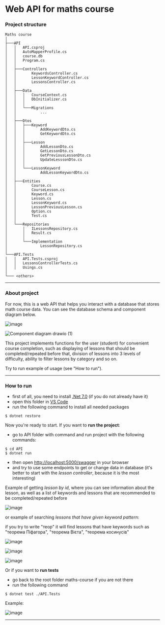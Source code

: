 # Web API for maths course
### Project structure

```
Maths course
│
├───API
│   │   API.csproj
│   │   AutoMapperProfile.cs
│   │   course.db
│   │   Program.cs
│   │
│   ├───Controllers
│   │       KeywordsController.cs
│   │       LessonKeywordController.cs
│   │       LessonsController.cs
│   │
│   ├───Data
│   │   │   CourseContext.cs
│   │   │   DbInitializer.cs
│   │   │
│   │   └───Migrations
│   │           ...
│   │
│   ├───Dtos
│   │   ├───Keyword
│   │   │       AddKeywordDto.cs
│   │   │       GetKeywordDto.cs
│   │   │
│   │   ├───Lesson
│   │   │       AddLessonDto.cs
│   │   │       GetLessonDto.cs
│   │   │       GetPreviousLessonDto.cs
│   │   │       UpdateLesssonDto.cs
│   │   │
│   │   └───LessonKeyword
│   │           AddLessonKeywordDto.cs
│   │
│   ├───Entities
│   │       Course.cs
│   │       CourseLesson.cs
│   │       Keyword.cs
│   │       Lesson.cs
│   │       LessonKeyword.cs
│   │       LessonPreviousLesson.cs
│   │       Option.cs
│   │       Test.cs
│   │
│   └───Repositories
│       │   ILessonsRepository.cs
│       │   Result.cs
│       │
│       └───Implementation
│               LessonRepository.cs
│
└───API.Tests
│   │   API.Tests.csproj
│   │   LessonsControllerTests.cs
│   │   Usings.cs
│
└─── <others>

```
 
---

### About project

For now, this is a web API that helps you interact with a database that stores math course data. You can see the database schema and component diagram below.

![image](https://github.com/yaryna-bashchak/maths-course/assets/90560209/55c18a95-a191-48f2-a582-b27c37891ed9)

![Component diagram drawio (1)](https://github.com/yaryna-bashchak/maths-course/assets/90560209/c16c4614-197e-439e-9cf1-cc4d97c4b648)

This project implements functions for the user (student) for convenient course completion, such as displaying of lessons that should be completed/repeated before that, division of lessons into 3 levels of difficulty, ability to filter lessons by category and so on.

Try to run example of usage (see "How to run").

---

### How to run
- first of all, you need to install [.Net 7.0](https://dotnet.microsoft.com/en-us/download) (if you do not already have it)
- open this folder in [VS Code](https://code.visualstudio.com/download)
- run the following command to install all needed packages

<code>$ dotnet restore </code>

Now you're ready to start.
If you want to **run the project**:

- go to API folder with command and run project with the following commands:

<code>$ cd API</code></br>
<code>$ dotnet run</code>
- then open [http://localhost:5000/swagger](http://localhost:5000/swagger) in your browser
- and try to use some endpoints to get or change data in database (it's better to start with the _lesson controller_, because it is the most interesting)

Example of getting _lesson by id_, where you can see information about the lesson, as well as a list of keywords and lessons that are recommended to be completed/repeated before

![image](https://github.com/yaryna-bashchak/maths-course/assets/90560209/24695d81-2e8a-43f6-8418-4db3fcb89956)

or example of searching _lessons that have given keyword pattern_:

if you try to write "теор" it will find lessons that have keywords such as "теорема Піфагора", "теорема Вієта", "теорема косинусів"

![image](https://github.com/yaryna-bashchak/maths-course/assets/90560209/09077d96-1db4-47b6-834f-544087d72018)

![image](https://github.com/yaryna-bashchak/maths-course/assets/90560209/05c3ea4c-c4b2-43c0-a602-94fdf3e17339)

![image](https://github.com/yaryna-bashchak/maths-course/assets/90560209/052b19f8-a4fd-47ac-8c59-fa013af74176)

Or if you want to **run tests**

- go back to the root folder maths-course if you are not there
- run the following command

<code>$ dotnet test ./API.Tests</code>

Example:

![image](https://github.com/yaryna-bashchak/maths-course/assets/90560209/c05c51ec-8fde-42bd-9022-387070f7b4c3)

---
